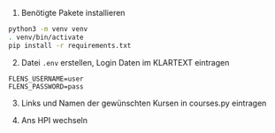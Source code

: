 1. Benötigte Pakete installieren

```sh
python3 -m venv venv
. venv/bin/activate
pip install -r requirements.txt
```

2. Datei `.env` erstellen, Login Daten im KLARTEXT eintragen

```env
FLENS_USERNAME=user
FLENS_PASSWORD=pass
```

3. Links und Namen der gewünschten Kursen in courses.py eintragen

4. Ans HPI wechseln
